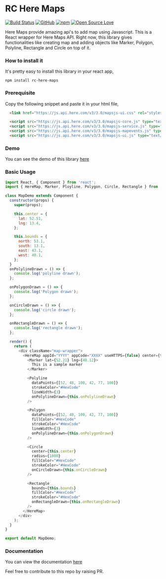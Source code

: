 # RC Here Maps

[![Build Status](https://semaphoreapp.com/api/v1/projects/d4cca506-99be-44d2-b19e-176f36ec8cf1/128505/badge.svg)](https://semaphoreapp.com/boennemann/badges)
[![GitHub](https://img.shields.io/github/license/mashape/apistatus.svg)](https://github.com/hentrymartin/rc-here-maps)
[![npm](https://img.shields.io/badge/npm-v1.1.5-green.svg)](https://www.npmjs.com/package/rc-here-maps)
[![Open Source Love](https://badges.frapsoft.com/os/v1/open-source.svg?v=102)](https://github.com/ellerbrock/open-source-badge/)

Here Maps provide amazing api's to add map using Javascript. This is a React wrapper for Here Maps API. Right now, this library gives functionalities like creating map and adding objects like Marker, Polygon, Polyline, Rectangle and Circle on top of it.

### How to install it

It's pretty easy to install this library in your react app,

`npm install rc-here-maps`

### Prerequisite

Copy the following snippet and paste it in your html file,

```html
  <link href="https://js.api.here.com/v3/3.0/mapsjs-ui.css" rel="stylesheet">

  <script src="https://js.api.here.com/v3/3.0/mapsjs-core.js" type="text/javascript" charset="utf-8"></script>
  <script src="https://js.api.here.com/v3/3.0/mapsjs-service.js" type="text/javascript" charset="utf-8"></script>
  <script src="https://js.api.here.com/v3/3.0/mapsjs-mapevents.js" type="text/javascript" charset="utf-8"></script>
  <script src="https://js.api.here.com/v3/3.0/mapsjs-ui.js" type="text/javascript" charset="utf-8"></script>
```

### Demo

You can see the demo of this library [here](https://hentrymartin.github.io/rc-here-maps-example/)

### Basic Usage

```javascript
import React, { Component } from 'react';
import { HereMap, Marker, Ployline, Polygon, Circle, Rectangle } from 'rc-here-map';

class MapDemo extends Component {
  constructor(props) {
    super(props);

    this.center = {
      lat: 52.51,
      lng: 13.4,
    };

    this.bounds = {
      north: 53.1,
      south: 13.1,
      east: 43.1,
      west: 40.1,
    };
  }
  onPolylineDrawn = () => {
    console.log('polyline drawn');
  };

  onPolygonDrawn = () => {
    console.log('Polygon drawn');
  };

  onCircleDrawn = () => {
    console.log('circle drawn');
  };

  onRectangleDrawn = () => {
    console.log('rectangle drawn');
  };

  render() {
    return (
      <div className="map-wrapper">
        <HereMap appId="YYYY" appCode="XXXX" useHTTPS={false} center={this.center}>
          <Marker lat={52.21} lng={48.12}>
            This is a sample marker
          </Marker>

          <Polyline
            dataPoints={[52, 48, 100, 42, 77, 100]}
            strokeColor="#HexCode"
            lineWidth={3}
            onPolylineDrawn={this.onPolylineDrawn}
          />

          <Polygon
            dataPoints={[52, 48, 100, 42, 77, 100]}
            fillColor="#HexCode"
            strokeColor="#HexCode"
            lineWidth={3}
            onPolylineDrawn={this.onPolygonDrawn}
          />

          <Circle
            center={this.center}
            radius={1000}
            fillColor="#HexCode"
            strokeColor="#HexCode"
            onCircleDrawn={this.onCircleDrawn}
          />

          <Rectangle
            bounds={this.bounds}
            fillColor="#HexCode"
            strokeColor="#HexCode"
            onRectangleDrawn={this.onRectangleDrawn}
          />
        </HereMap>
      </div>
    );
  }
}

export default MapDemo;
```

### Documentation

You can view the documentation [here](https://github.com/hentrymartin/rc-here-maps/blob/master/DOCUMENTATION.md)

Feel free to contribute to this repo by raising PR.
